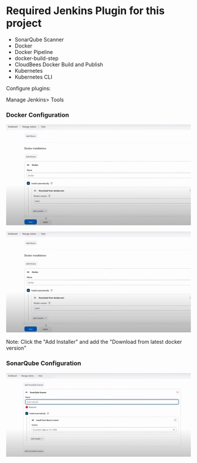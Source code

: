 # Required Jenkins Plugin for this project

- SonarQube Scanner
- Docker
- Docker Pipeline
- docker-build-step
- CloudBees Docker Build and Publish
- Kubernetes
- Kubernetes CLI

Configure plugins:

Manage Jenkins> Tools

### Docker Configuration

![Alt text](assets/jenkins_docker.png)

![](https://github.com/eapenm/cicd-microservice-py-app/blob/dev/assets/jenkins_docker.png)

Note: Click the "Add Installer" and add the "Download from latest docker version"

### SonarQube Configuration

![Alt text](assets/sonarqube_jenkins_plugin_config.png)
